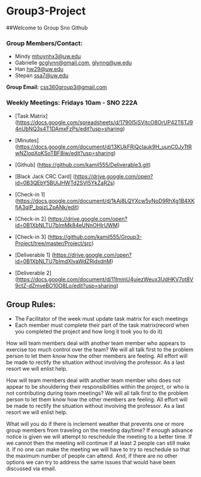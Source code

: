 # Group3-Project

##Welcome to Group Sno Github

### Group Members/Contact:
- Mindy		mhuynhx3@uw.edu 
- Gabrielle	gcglynn@gmail.com, glynng@uw.edu
- Han		hw29@uw.edu
- Stepan 	ssa7@uw.edu 

**Group Email:** css360group3@gmail.com

### Weekly Meetings:  Fridays 10am - SNO 222A

- [Task Matrix] (https://docs.google.com/spreadsheets/d/1790I5iSVjtcO8OrUP42T6TJ94nUbNQ3s4T1DAmxFzPs/edit?usp=sharing) 
- [Minutes] (https://docs.google.com/document/d/13KUkFRiQcIauk9H_uunC0JyTtRwNZlopXoKSoTBF8iw/edit?usp=sharing)
- [Github] (https://github.com/kamil555/Deliverable3.git)
- [Black Jack CRC Card] (https://drive.google.com/open?id=0B3QEbY5BUiJHWTd2SVl5YkZaR2s)
 

- [Check-in 1] (https://docs.google.com/document/d/1kAj8LQYXcw5yNoD9RhXg1B4XKfjA3qlP_bqjzLZpANk/edit)
- [Check-in 2] (https://drive.google.com/open?id=0B1XbNLTU7bImMk84eUNnOHlrUWM)
- [Check-in 3] (https://github.com/kamil555/Group3-Project/tree/master/Project/src)

- [Deliverable 1] (https://drive.google.com/open?id=0B1XbNLTU7bImdXlyaWdZRjdxdnM)
- [Deliverable 2] (https://docs.google.com/document/d/11lmmU4uiezWeux3UdHKV7ot8V9ctZ-dZmveBO10O8Lo/edit?usp=sharing)

## Group Rules:
 - The Facilitator of the week must update task matrix for each meetings
 - Each member must complete their part of the task matrix(record when you completed the project and how long it took you to do it)

  How will team members deal with another team member who appears to exercise too much control over the team?
We will all talk first to the problem person to let them know how the other members are feeling. All effort will be made to rectify the situation without involving the professor. As a last resort we will enlist help.

  How will team members deal with another team member who does not appear to be shouldering their responsibilities within the project, or who is not contributing during team meetings?
We will all talk first to the problem person to let them know how the other members are feeling. All effort will be made to rectify the situation without involving the professor. As a last resort we will enlist help.

  What will you do if there is inclement weather that prevents one or more group members from traveling on the meeting day/time?
If enough advance notice is given we will attempt to reschedule the meeting to a better time. If we cannot then the meeting will continue if at least 2 people can still make it. If no one can make the meeting we will have to try to reschedule so that the maximum number of people can attend. And, if there are no other options we can try to address the same issues that would have been discussed via email.


